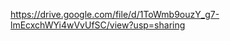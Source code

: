 <!-- Video URL -->
https://drive.google.com/file/d/1ToWmb9ouzY_g7-lmEcxchWYi4wVvUfSC/view?usp=sharing